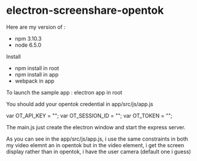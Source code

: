 # electron-screenshare-opentok

Here are my version of :
 - npm 3.10.3
 - node 6.5.0

Install

- npm install in root
- npm install in app
- webpack in app

To launch the sample app : electron app in root

You should add your opentok credential in app/src/js/app.js

var OT_API_KEY = "";
var OT_SESSION_ID = "";
var OT_TOKEN = "";



The main.js just create the electron window and start the express server.

As you can see in the app/src/js/app.js, i use the same constraints in both my video elemnt an in opentok but in the video element, 
i get the screen display rather than in opentok, i have the user camera (default one i guess)
